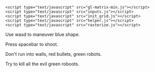 <!DOCTYPE html>
<html>
  <head>
    <meta charset="UTF-8">
    <title>Berzerk</title>

    <script type="text/javascript" src="gl-matrix-min.js"></script>
    <script type="text/javascript" src="inputs.js"></script>
    <script type="text/javascript" src="init_grid.js"></script>
    <script type="text/javascript" src="helper.js"></script>
    <script type="text/javascript" src="rasterize.js"></script>
  </head>

  <body onload="main();">
    <canvas id="myWebGLCanvas" width="512" height="512"></canvas>
    <p>Use wasd to maneuver blue shape.</p>
    <p>Press spacebar to shoot.</p>
    <p>Don't run into walls, red bullets, green robots.</p>
    <p>Try to kill all the evil green roboots.</p>

  </body>
</html>

